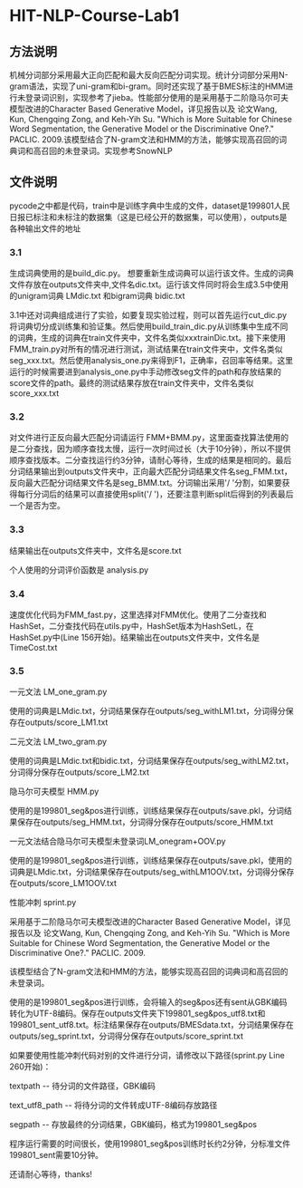 # HIT-NLP-Course-Lab1

## 方法说明


机械分词部分采用最大正向匹配和最大反向匹配分词实现。统计分词部分采用N-gram语法，实现了uni-gram和bi-gram。同时还实现了基于BMES标注的HMM进行未登录词识别，实现参考了jieba。性能部分使用的是采用基于二阶隐马尔可夫模型改进的Character Based Generative Model，详见报告以及
论文Wang, Kun, Chengqing Zong, and Keh-Yih Su. "Which is More Suitable for Chinese Word Segmentation, the Generative Model or the Discriminative One?." PACLIC. 2009.该模型结合了N-gram文法和HMM的方法，能够实现高召回的词典词和高召回的未登录词。实现参考SnowNLP

## 文件说明


pycode之中都是代码，train中是训练字典中生成的文件，dataset是199801人民日报已标注和未标注的数据集（这是已经公开的数据集，可以使用），outputs是各种输出文件的地址

### 3.1

生成词典使用的是build_dic.py。 想要重新生成词典可以运行该文件。生成的词典文件存放在outputs文件夹中,文件名dic.txt。运行该文件同时将会生成3.5中使用的unigram词典 LMdic.txt 和bigram词典 bidic.txt

3.1中还对词典组成进行了实验，如要复现实验过程，则可以首先运行cut_dic.py将词典切分成训练集和验证集。然后使用build_train_dic.py从训练集中生成不同的词典，生成的词典在train文件夹中，文件名类似xxxtrainDic.txt。接下来使用FMM_train.py对所有的情况进行测试，测试结果在train文件夹中，文件名类似seg_xxx.txt。然后使用analysis_one.py来得到F1，正确率，召回率等结果。这里运行的时候需要进到analysis_one.py中手动修改seg文件的path和存放结果的score文件的path。最终的测试结果存放在train文件夹中，文件名类似score_xxx.txt

### 3.2

对文件进行正反向最大匹配分词请运行 FMM+BMM.py，这里面查找算法使用的是二分查找，因为顺序查找太慢，运行一次时间过长（大于10分钟），所以不提供顺序查找版本。二分查找运行约3分钟，请耐心等待，生成的结果是相同的。最后分词结果输出到outputs文件夹中，正向最大匹配分词结果文件名seg_FMM.txt，反向最大匹配分词结果文件名是seg_BMM.txt。分词输出采用'/ '分割，如果要获得每行分词后的结果可以直接使用split('/ ')，还要注意判断split后得到的列表最后一个是否为空。

### 3.3

结果输出在outputs文件夹中，文件名是score.txt

个人使用的分词评价函数是 analysis.py

### 3.4

速度优化代码为FMM_fast.py，这里选择对FMM优化。使用了二分查找和HashSet，二分查找代码在utils.py中，HashSet版本为HashSetL，在HashSet.py中(Line 156开始)。结果输出在outputs文件夹中，文件名是TimeCost.txt

### 3.5

一元文法 LM_one_gram.py

使用的词典是LMdic.txt，分词结果保存在outputs/seg_withLM1.txt，分词得分保存在outputs/score_LM1.txt

二元文法 LM_two_gram.py

使用的词典是LMdic.txt和bidic.txt，分词结果保存在outputs/seg_withLM2.txt，分词得分保存在outputs/score_LM2.txt

隐马尔可夫模型 HMM.py

使用的是199801_seg&pos进行训练，训练结果保存在outputs/save.pkl，分词结果保存在outputs/seg_HMM.txt，分词得分保存在outputs/score_HMM.txt

一元文法结合隐马尔可夫模型未登录词LM_onegram+OOV.py

使用的是199801_seg&pos进行训练，训练结果保存在outputs/save.pkl，使用的词典是LMdic.txt，分词结果保存在outputs/seg_withLM1OOV.txt，分词得分保存在outputs/score_LM1OOV.txt

性能冲刺 sprint.py

采用基于二阶隐马尔可夫模型改进的Character Based Generative Model，详见报告以及
论文Wang, Kun, Chengqing Zong, and Keh-Yih Su. "Which is More Suitable for Chinese Word Segmentation, the Generative Model or the Discriminative One?." PACLIC. 2009.

该模型结合了N-gram文法和HMM的方法，能够实现高召回的词典词和高召回的未登录词。

使用的是199801_seg&pos进行训练，会将输入的seg&pos还有sent从GBK编码转化为UTF-8编码。保存在outputs文件夹下199801_seg&pos_utf8.txt和199801_sent_utf8.txt。标注结果保存在outputs/BMESdata.txt，分词结果保存在outputs/seg_sprint.txt，分词得分保存在outputs/score_sprint.txt

如果要使用性能冲刺代码对别的文件进行分词，请修改以下路径(sprint.py Line 260开始)：

textpath -- 待分词的文件路径，GBK编码

text_utf8_path -- 将待分词的文件转成UTF-8编码存放路径

segpath -- 存放最终的分词结果，GBK编码，格式为199801_seg&pos

程序运行需要的时间很长，使用199801_seg&pos训练时长约2分钟，分标准文件199801_sent需要10分钟。

还请耐心等待，thanks!
